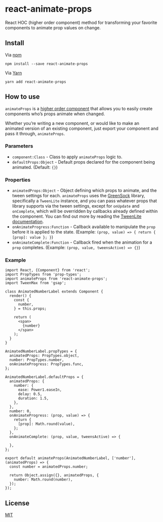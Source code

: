 # react-animate-props

React HOC (higher order component) method for transforming your favorite components
to animate prop values on change.

## Install

Via [npm](https://npmjs.com/package/react-animate-props)
```
npm install --save react-animate-props
```

Via [Yarn](https://yarn.fyi/react-animate-props)
```
yarn add react-animate-props
```

## How to use

`animateProps` is a [higher order component](https://facebook.github.io/react/docs/higher-order-components.html)
that allows you to easily create components who’s props animate when changed.

Whether you’re writing a new component, or would like to make an animated version
of an existing component, just export your component and pass it through, `animateProps`.

### Parameters

* `component:Class` - Class to apply `animateProps` logic to.
* `defaultProps:Object` - Default props declared for the component being animated. (Default: `{}`)

### Properties

* `animatedProps:Object` - Object defining which props to animate, and the tween
settings for each. `animateProps` uses the [GreenSock](https://github.com/greensock/GreenSock-JS)
library, specifically a `TweenLite` instance, and you can pass whatever props that
library supports via the tween settings, except for `onUpdate` and `onComplete`,
which will be overridden by callbacks already defined within the component. You
can find out more by reading the [TweenLite documentation](https://greensock.com/docs/TweenLite).
* `onAnimateProgress:Function` - Callback available to manipulate the `prop` before
it is applied to the state. (Example: `(prop, value) => { return { [prop]: value }; }`)
* `onAnimateComplete:Function` - Callback fired when the animation for a `prop` completes.
(Example: `(prop, value, tweensActive) => {}`)

### Example

```
import React, {Component} from 'react';
import PropTypes from 'prop-types';
import animateProps from 'react-animate-props';
import TweenMax from 'gsap';

class AnimatedNumberLabel extends Component {
  render() {
    const {
      number,
    } = this.props;

    return (
      <span>
        {number}
      </span>
    );
  }
}

AnimatedNumberLabel.propTypes = {
  animatedProps: PropTypes.object,
  number: PropTypes.number,
  onAnimateProgress: PropTypes.func,
};

AnimatedNumberLabel.defaultProps = {
  animatedProps: {
    number: {
      ease: Power1.easeIn,
      delay: 0.5,
      duration: 1.5,
    },
  },
  number: 0,
  onAnimateProgress: (prop, value) => {
    return {
      [prop]: Math.round(value),
    };
  },
  onAnimateComplete: (prop, value, tweensActive) => {

  },
};

export default animateProps(AnimatedNumberLabel, ['number'], (animatedProps) => {
  const number = animatedProps.number;

  return Object.assign({}, animatedProps, {
    number: Math.round(number),
  });
});
```

## License

[MIT](LICENSE)
